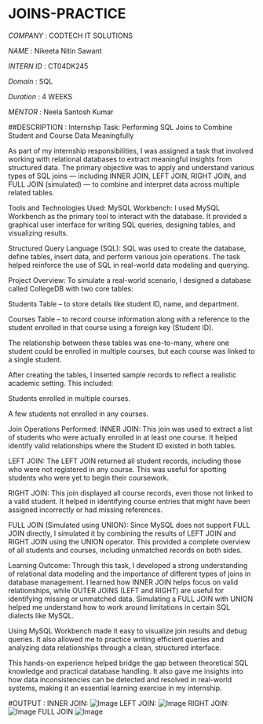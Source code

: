 # JOINS-PRACTICE

*COMPANY* : CODTECH IT SOLUTIONS

*NAME* : Nikeeta Nitin Sawant

*INTERN ID* : CT04DK245

*Domain* : SQL

*Duration* : 4 WEEKS

*MENTOR* : Neela Santosh Kumar

##DESCRIPTION : Internship Task: Performing SQL Joins to Combine Student and Course Data Meaningfully

As part of my internship responsibilities, I was assigned a task that involved working with relational databases to extract meaningful insights from structured data. The primary objective was to apply and understand various types of SQL joins — including INNER JOIN, LEFT JOIN, RIGHT JOIN, and FULL JOIN (simulated) — to combine and interpret data across multiple related tables.

Tools and Technologies Used:
MySQL Workbench:
I used MySQL Workbench as the primary tool to interact with the database. It provided a graphical user interface for writing SQL queries, designing tables, and visualizing results.

Structured Query Language (SQL):
SQL was used to create the database, define tables, insert data, and perform various join operations. The task helped reinforce the use of SQL in real-world data modeling and querying.

Project Overview:
To simulate a real-world scenario, I designed a database called CollegeDB with two core tables:

Students Table – to store details like student ID, name, and department.

Courses Table – to record course information along with a reference to the student enrolled in that course using a foreign key (Student ID).

The relationship between these tables was one-to-many, where one student could be enrolled in multiple courses, but each course was linked to a single student.

After creating the tables, I inserted sample records to reflect a realistic academic setting. This included:

Students enrolled in multiple courses.

A few students not enrolled in any courses.

Join Operations Performed:
INNER JOIN:
This join was used to extract a list of students who were actually enrolled in at least one course. It helped identify valid relationships where the Student ID existed in both tables.

LEFT JOIN:
The LEFT JOIN returned all student records, including those who were not registered in any course. This was useful for spotting students who were yet to begin their coursework.

RIGHT JOIN:
This join displayed all course records, even those not linked to a valid student. It helped in identifying course entries that might have been assigned incorrectly or had missing references.

FULL JOIN (Simulated using UNION):
Since MySQL does not support FULL JOIN directly, I simulated it by combining the results of LEFT JOIN and RIGHT JOIN using the UNION operator. This provided a complete overview of all students and courses, including unmatched records on both sides.

Learning Outcome:
Through this task, I developed a strong understanding of relational data modeling and the importance of different types of joins in database management. I learned how INNER JOIN helps focus on valid relationships, while OUTER JOINS (LEFT and RIGHT) are useful for identifying missing or unmatched data. Simulating a FULL JOIN with UNION helped me understand how to work around limitations in certain SQL dialects like MySQL.

Using MySQL Workbench made it easy to visualize join results and debug queries. It also allowed me to practice writing efficient queries and analyzing data relationships through a clean, structured interface.

This hands-on experience helped bridge the gap between theoretical SQL knowledge and practical database handling. It also gave me insights into how data inconsistencies can be detected and resolved in real-world systems, making it an essential learning exercise in my internship. 

#OUTPUT : 
INNER JOIN:
![Image](https://github.com/user-attachments/assets/2d8c921c-fb10-4f5a-90e9-7d2563a2b7ee)
LEFT JOIN:
![Image](https://github.com/user-attachments/assets/0ce8a3d7-3d0b-489e-8051-54cfec35922d)
RIGHT JOIN:
![Image](https://github.com/user-attachments/assets/baf3c248-8c4f-4153-a346-6a56d4c3f2eb)
FULL JOIN 
![Image](https://github.com/user-attachments/assets/dc00ff72-de16-4547-99b9-adc51edf3ac8)
